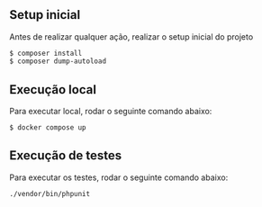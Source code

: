 # 


## Setup inicial

Antes de realizar qualquer ação, realizar o setup inicial do projeto

```sh
$ composer install
$ composer dump-autoload
```

## Execução local

Para executar local, rodar o seguinte comando abaixo:

```sh
$ docker compose up
```

## Execução de testes

Para executar os testes, rodar o seguinte comando abaixo:

```sh
./vendor/bin/phpunit
```
